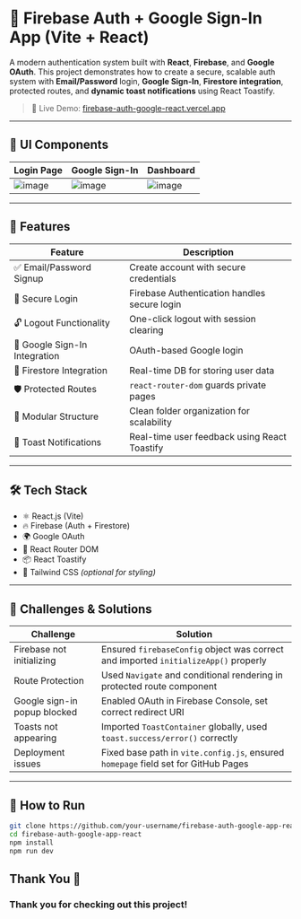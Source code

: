 # 🔐 Firebase Auth + Google Sign-In App (Vite + React)

A modern authentication system built with **React**, **Firebase**, and **Google OAuth**. This project demonstrates how to create a secure, scalable auth system with **Email/Password** login, **Google Sign-In**, **Firestore integration**, protected routes, and **dynamic toast notifications** using React Toastify.

> 🚀 Live Demo: [firebase-auth-google-react.vercel.app](firebase-auth-google-react.vercel.app)

---

## 📸 UI Components

| Login Page | Google Sign-In | Dashboard |
|------------|----------------|-----------|
| ![image](https://github.com/user-attachments/assets/c746c0de-7e33-49fd-9152-1eb06d33bbe7)  | ![image](https://github.com/user-attachments/assets/2a364a6f-3b7f-4fcb-bb35-5265cb345595)  | ![image](https://github.com/user-attachments/assets/82cb4cb9-925a-4c81-b82a-599c985e3d13) |


---

## 🚀 Features

| Feature | Description |
|--------|-------------|
| ✅ Email/Password Signup | Create account with secure credentials |
| 🔐 Secure Login | Firebase Authentication handles secure login |
| 🔓 Logout Functionality | One-click logout with session clearing |
| 🔁 Google Sign-In Integration | OAuth-based Google login |
| 🔄 Firestore Integration | Real-time DB for storing user data |
| 🛡️ Protected Routes | `react-router-dom` guards private pages |
| 🧱 Modular Structure | Clean folder organization for scalability |
| 🔔 Toast Notifications | Real-time user feedback using React Toastify |

---

## 🛠️ Tech Stack

- ⚛️ React.js (Vite)
- 🔥 Firebase (Auth + Firestore)
- 🌍 Google OAuth
- 🧭 React Router DOM
- 📦 React Toastify
- 💅 Tailwind CSS *(optional for styling)*

---

## 🧠 Challenges & Solutions

| Challenge | Solution |
|----------|----------|
| Firebase not initializing | Ensured `firebaseConfig` object was correct and imported `initializeApp()` properly |
| Route Protection | Used `Navigate` and conditional rendering in protected route component |
| Google sign-in popup blocked | Enabled OAuth in Firebase Console, set correct redirect URI |
| Toasts not appearing | Imported `ToastContainer` globally, used `toast.success/error()` correctly |
| Deployment issues | Fixed base path in `vite.config.js`, ensured `homepage` field set for GitHub Pages |

---

## 🧪 How to Run

```bash
git clone https://github.com/your-username/firebase-auth-google-app-react.git
cd firebase-auth-google-app-react
npm install
npm run dev
```

## Thank You 💙

### Thank you for checking out this project! 
